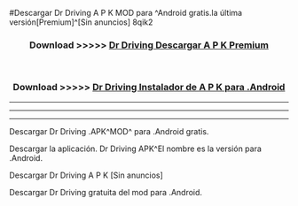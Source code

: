 #Descargar Dr Driving  A P K MOD para ^Android gratis.la última versión[Premium]^[Sin anuncios] 8qik2



<div align="center">
<h3>Download >>>>> <a href="https://es-web.web.app/?es= Dr Driving ">Dr Driving  Descargar A P K Premium</a></h3><br>

<h3>Download >>>>> <a href="https://es-web.web.app/?es= Dr Driving ">Dr Driving  Instalador de A P K para .Android</a></h3>
</div>


----------------------------------------------------------

----------------------------------------------------------

----------------------------------------------------------

Descargar Dr Driving  .APK^MOD^ para .Android gratis.

Descargar la aplicación. Dr Driving  APK^El nombre es la versión para .Android.

Descargar Dr Driving  A P K [Sin anuncios]

Descargar Dr Driving  gratuita del mod para .Android.